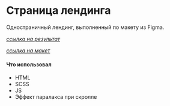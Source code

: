 # Страница лендинга

Одностраничный лендинг, выполненный по макету из Figma.

[_ссылка на результат_](https://bulakhovalexey.github.io/FoodMood__portfolio-/)

[_ссылка на макет_](https://www.figma.com/file/yRrHB378Up3agPbh8w3DZx/FoodMood?node-id=0%3A1&t=p4wbVV9d5KfFdgnZ-0)

#### Что использовал

- HTML
- SCSS
- JS
- Эффект паралакса при скролле
